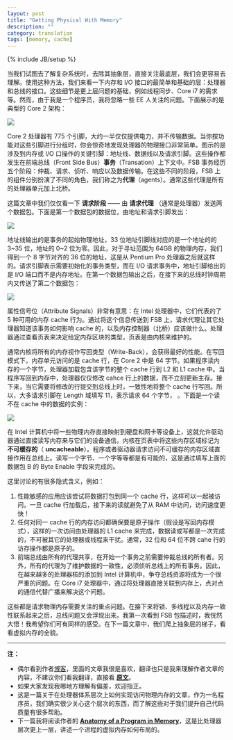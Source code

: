 ```yaml
---
layout: post
title: "Getting Physical With Memory"
description: ""
category: translation 
tags: [memory, cache]
---
```

{% include JB/setup %}


当我们试图去了解复杂系统时，去除其抽象层，直接关注最底层，我们会更容易去理解。使用这种方法，我们来看一下内存和 I/O 接口的最简单和基础的层：处理器和总线的接口。这些细节是更上层问题的基础，例如线程同步、Core i7 的需求等。然而，由于我是一个程序员，我将忽略一些 EE 人关注的问题。下面展示的是典型的 Core 2 架构：

![](http://static.duartes.org/img/blogPosts/physicalMemoryAccess.png)

Core 2 处理器有 775 个引脚，大约一半仅仅提供电力，并不传输数据。当你按功能对这些引脚进行分组时，你会惊奇地发现处理器的物理接口非常简单。图示的是涉及到内存或 I/O 口操作的关键引脚：地址线、数据线以及请求引脚。这些操作都发生在前端总线（Front Side Bus）**事务**（Transation）上下文中。FSB 事务经历五个阶段：仲裁、请求、侦听、响应以及数据传输。在这些不同的阶段，FSB 上的组件分别扮演了不同的角色，我们称之为**代理**（agents）。通常这些代理是所有的处理器单元加上北桥。

这篇文章中我们仅仅看一下 **请求阶段** —— 由 **请求代理** （通常是处理器）发送两个数据包。下面是第一个数据包的数据位，由地址和请求引脚发出：

![](http://static.duartes.org/img/blogPosts/fsbRequestPhasePacketA.png)

地址线输出的是事务的起始物理地址，33 位地址引脚线对应的是一个地址的的 3~35 位，地址的 0~2 位为零。因此，对于寻址范围为 64GB 的物理内存，我们得到一个 8 字节对齐的 36 位的地址，这是从 Pentium Pro 处理器之后就这样的。请求引脚表示需要初始化的事务类型，而在 I/O 请求事务中，地址引脚给出的是 I/O 端口而不是内存地址。在第一个数据包输出之后，在接下来的总线时钟周期内又传送了第二个数据包：

![](http://static.duartes.org/img/blogPosts/fsbRequestPhasePacketB.png)

属性信号位（Attribute Signals）非常有意思：在 Intel 处理器中，它们代表的了 5 种可用的内存 cache 行为。通过将这个信息传送到 FSB 上，请求代理让其它处理器知道该事务如何影响 cache 的，以及内存控制器（北桥）应该做什么。处理器通过查看页表来决定给定内存区块的类型，页表是由内核来维护的。

通常内核将所有的内存视作写回类型（Write-Back），会获得最好的性能。在写回模式下，内存单元访问的是 cache 行，在 Core 2 中是 64 字节。如果程序读内存的一个字节，处理器加载包含该字节的整个 cache 行到 L2 和 L1 cache 中。当程序写回到内存中，处理器仅仅修改 cahce 行上的数据，而不立刻更新主存。接下来，当它需要将修改的行提交到总线上时，一致性地将整个 cache 行写回。所以，大多请求引脚在 Length 域填写 11，表示请求 64 个字节， 。下面是一个读不在 cache 中的数据的实例：

![](http://static.duartes.org/img/blogPosts/memoryRead.png)

在 Intel 计算机中将一些物理内存直接映射到硬盘和网卡等设备上，这就允许驱动器通过直接读写内存来与它们的设备通信。内核在页表中将这些内存区域标记为 **不可缓存的**（ **uncacheable**）。程序或者驱动器请求访问不可缓存的内存区域直接作用在总线上。读写一个字节、一个字等等都是有可能的，这是通过填写上面的数据包 B 的 Byte Enable 字段来完成的。

这里讨论的有很多隐式含义，例如：

1. 性能敏感的应用应该尝试将数据打包到同一个 cache 行，这样可以一起被访问。一旦 cache 行加载后，接下来的读就避免了从 RAM 中访问，访问速度更快！
2. 任何对同一 cache 行的内存访问都确保要是原子操作（假设是写回内存模式），这样的一次访问由处理器的 L1 cache 来完成，数据读或写都是一次完成的，不可被其它的处理器或线程来干扰。通常，32 位和 64 位不跨 cahe 行的访存操作都是原子的。
3. 前端总线由所有的代理共享，在开始一个事务之前需要仲裁总线的所有者。另外，所有的代理为了维护数据的一致性，必须侦听总线上的所有事务。因此，在越来越多的处理器核的添加到 Intel 计算机中，争夺总线资源将成为一个很严重的问题。在 Core i7 处理器中，通过将处理器直接关联到内存上，点对点的通信代替广播来解决这个问题。

这些都是请求物理内存需要关注的重点问题。在接下来将锁、多线程以及内存一致性联系起来之后，总线问题又会浮现出来。我第一次看到 FSB 包描述时，我恍然大悟！我希望你们可有同样的感受。在下一篇文章中，我们爬上抽象层的梯子，看看虚拟内存的全貌。


---

**注：** 

* 偶尔看到作者[博客](http://duartes.org/gustavo/blog)，里面的文章我很是喜欢，翻译也只是我来理解作者文章的内容，不建议你们看我翻译，直接看 **[原文](http://duartes.org/gustavo/blog/post/getting-physical-with-memory)**。
* 如果大家发现我哪地方理解有偏差，欢迎指正。
* 这是一篇关于在处理器体系层次上如何实现访问物理内存的文章，作为一名程序员，我们确实很少关心这个层次的东西，而了解这些对于我们提升自己代码质量有很多帮助。
* 下一篇我将阅读作者的 **[Anatomy of a Program in Memory](http://duartes.org/gustavo/blog/post/anatomy-of-a-program-in-memory)**，这是比处理器层次更上一层，讲述一个进程的虚拟内存如何布局的。
